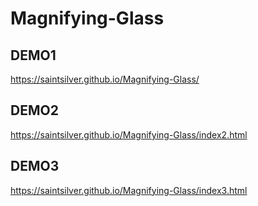 # Magnifying-Glass

## DEMO1
https://saintsilver.github.io/Magnifying-Glass/

## DEMO2
https://saintsilver.github.io/Magnifying-Glass/index2.html

## DEMO3
https://saintsilver.github.io/Magnifying-Glass/index3.html